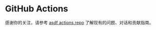 # GitHub Actions

感谢你的关注，请参考 [asdf actions repo](https://github.com/asdf-vm/actions) 了解现有的问题、对话和贡献指南。
